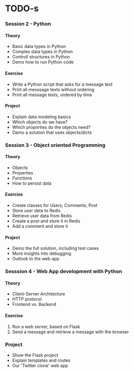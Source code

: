 # TODO-s

### Session 2 - Python
#### Theory
* Basic data types in Python
* Complex data types in Python
* Controll structures in Python
* Demo how to run Python code

#### Exercise

* Write a Python script that asks for a message text
* Print all messsage texts without ordering
* Print all message texts, ordered by time

#### Project

* Explain data modeling basics
* Which objects do we have?
* Which proporties do the objects need?
* Demo a solution that uses objects/dicts

### Session 3 - Object oriented Programming
#### Theory
* Objects
* Properties
* Functions
* How to persist data

#### Exercise

* Create classes for Users, Comments, Post
* Store user data to Redis
* Retrieve user data from Redis
* Create a post and store it in Redis
* Add a comment and store it

#### Project

* Demo the full solution, including test cases
* More insights into debugging
* Outlook to the web app

### Sesssion 4 - Web App development with Python
#### Theory
* Client-Server Architecture
* HTTP protocol
* Frontend vs. Backend

#### Exercise
1. Run a web server, based on Flask
2. Send a message and retrieve a message with the browser

### Project
* Show the Flask project
* Explain templates and routes
* Our 'Twitter clone' web app
 
